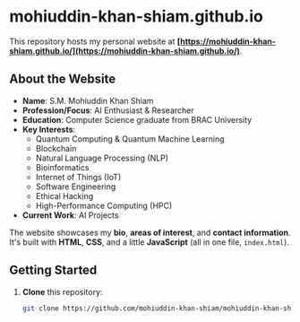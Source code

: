 # mohiuddin-khan-shiam.github.io

This repository hosts my personal website at **[https://mohiuddin-khan-shiam.github.io/](https://mohiuddin-khan-shiam.github.io/)**.

## About the Website

- **Name**: S.M. Mohiuddin Khan Shiam
- **Profession/Focus**: AI Enthusiast & Researcher
- **Education**: Computer Science graduate from BRAC University
- **Key Interests**:
  - Quantum Computing & Quantum Machine Learning
  - Blockchain
  - Natural Language Processing (NLP)
  - Bioinformatics
  - Internet of Things (IoT)
  - Software Engineering
  - Ethical Hacking
  - High-Performance Computing (HPC)
- **Current Work**: AI Projects

The website showcases my **bio**, **areas of interest**, and **contact information**. It's built with **HTML**, **CSS**, and a little **JavaScript** (all in one file, `index.html`).

## Getting Started

1. **Clone** this repository:
   ```bash
   git clone https://github.com/mohiuddin-khan-shiam/mohiuddin-khan-shiam.github.io.git
